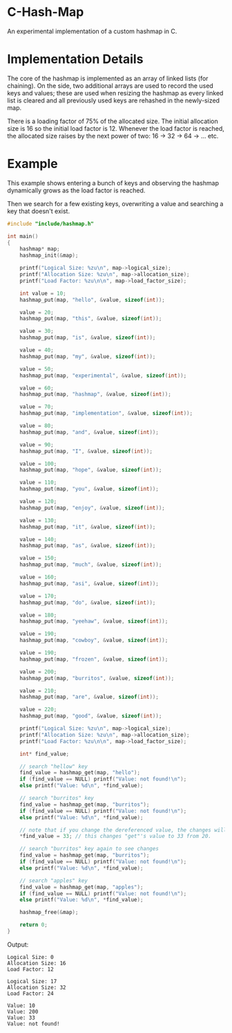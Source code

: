 # C-Hash-Map
An experimental implementation of a custom hashmap in C.

# Implementation Details
The core of the hashmap is implemented as an array of linked lists (for chaining). On the side, two additional arrays are used to record the used keys and values; these are used when resizing the hashmap as every linked list is cleared and all previously used keys are rehashed in the newly-sized map.

There is a loading factor of 75% of the allocated size. The initial allocation size is 16 so the initial load factor is 12. Whenever the load factor is reached, the allocated size raises by the next power of two: 16 -> 32 -> 64 -> ... etc.

# Example
This example shows entering a bunch of keys and observing the hashmap dynamically grows as the load factor is reached.

Then we search for a few existing keys, overwriting a value and searching a key that doesn't exist.

```c
#include "include/hashmap.h"

int main()
{
    hashmap* map;
    hashmap_init(&map);

    printf("Logical Size: %zu\n", map->logical_size);
    printf("Allocation Size: %zu\n", map->allocation_size);
    printf("Load Factor: %zu\n\n", map->load_factor_size);

    int value = 10;
    hashmap_put(map, "hello", &value, sizeof(int));

    value = 20;
    hashmap_put(map, "this", &value, sizeof(int));

    value = 30;
    hashmap_put(map, "is", &value, sizeof(int));

    value = 40;
    hashmap_put(map, "my", &value, sizeof(int));

    value = 50;
    hashmap_put(map, "experimental", &value, sizeof(int));

    value = 60;
    hashmap_put(map, "hashmap", &value, sizeof(int));

    value = 70;
    hashmap_put(map, "implementation", &value, sizeof(int));

    value = 80;
    hashmap_put(map, "and", &value, sizeof(int));

    value = 90;
    hashmap_put(map, "I", &value, sizeof(int));

    value = 100;
    hashmap_put(map, "hope", &value, sizeof(int));

    value = 110;
    hashmap_put(map, "you", &value, sizeof(int));

    value = 120;
    hashmap_put(map, "enjoy", &value, sizeof(int));

    value = 130;
    hashmap_put(map, "it", &value, sizeof(int));

    value = 140;
    hashmap_put(map, "as", &value, sizeof(int));

    value = 150;
    hashmap_put(map, "much", &value, sizeof(int));

    value = 160;
    hashmap_put(map, "asi", &value, sizeof(int));

    value = 170;
    hashmap_put(map, "do", &value, sizeof(int));

    value = 180;
    hashmap_put(map, "yeehaw", &value, sizeof(int));

    value = 190;
    hashmap_put(map, "cowboy", &value, sizeof(int));

    value = 190;
    hashmap_put(map, "frozen", &value, sizeof(int));

    value = 200;
    hashmap_put(map, "burritos", &value, sizeof(int));

    value = 210;
    hashmap_put(map, "are", &value, sizeof(int));

    value = 220;
    hashmap_put(map, "good", &value, sizeof(int));

    printf("Logical Size: %zu\n", map->logical_size);
    printf("Allocation Size: %zu\n", map->allocation_size);
    printf("Load Factor: %zu\n\n", map->load_factor_size);

    int* find_value;

    // search "hellow" key
    find_value = hashmap_get(map, "hello");
    if (find_value == NULL) printf("Value: not found!\n");
    else printf("Value: %d\n", *find_value);

    // search "burritos" key
    find_value = hashmap_get(map, "burritos");
    if (find_value == NULL) printf("Value: not found!\n");
    else printf("Value: %d\n", *find_value);

    // note that if you change the dereferenced value, the changes will be applied in the map
    *find_value = 33; // this changes "get"'s value to 33 from 20.

    // search "burritos" key again to see changes
    find_value = hashmap_get(map, "burritos");
    if (find_value == NULL) printf("Value: not found!\n");
    else printf("Value: %d\n", *find_value);

    // search "apples" key
    find_value = hashmap_get(map, "apples");
    if (find_value == NULL) printf("Value: not found!\n");
    else printf("Value: %d\n", *find_value);

    hashmap_free(&map);

    return 0;
}
```
Output:
```text
Logical Size: 0
Allocation Size: 16
Load Factor: 12

Logical Size: 17
Allocation Size: 32
Load Factor: 24

Value: 10
Value: 200
Value: 33
Value: not found!
```